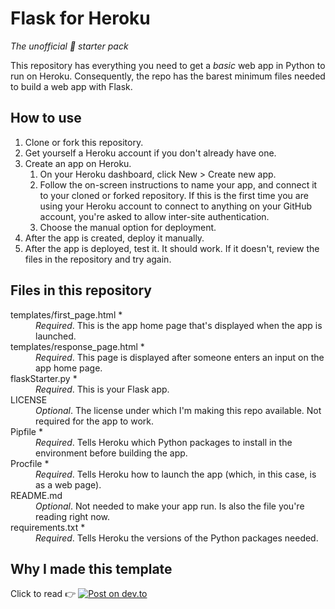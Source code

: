 # Flask for Heroku

_The unofficial :slightly_smiling_face: starter pack_

This repository has everything you need to get a _basic_ web app in Python to run on Heroku. Consequently, the repo has the barest minimum files needed to build a web app with Flask.


## How to use

1. Clone or fork this repository.
1. Get yourself a Heroku account if you don't already have one.
1. Create an app on Heroku.
    1.  On your Heroku dashboard, click New > Create new app.
    1.  Follow the on-screen instructions to name your app, and connect it to your cloned or forked repository. If this is the first time you are using your Heroku account to connect to anything on your GitHub account, you're asked to allow inter-site authentication. 
    1.  Choose the manual option for deployment. 
1. After the app is created, deploy it manually.
1. After the app is deployed, test it. It should work. If it doesn't, review the files in the repository and try again.

## Files in this repository

<dl>

<dt>templates/first_page.html *</dt>
<dd><i>Required</i>. This is the app home page that's displayed when the app is launched.</dd>

<dt>templates/response_page.html *</dt>
<dd><i>Required</i>. This page is displayed after someone enters an input on the app home page.</dd>
  
<dt>flaskStarter.py *</dt>
<dd><i>Required</i>. This is your Flask app.</dd>

<dt>LICENSE</dt>
<dd><i>Optional</i>. The license under which I'm making this repo available. Not required for the app to work.</dd>

<dt>Pipfile *</dt>
<dd><i>Required</i>. Tells Heroku which Python packages to install in the environment before building the app.</dd>

<dt>Procfile *</dt>
<dd><i>Required</i>. Tells Heroku how to launch the app (which, in this case, is as a web page).</dd>

<dt>README.md</dt>
<dd><i>Optional</i>. Not needed to make your app run. Is also the file you're reading right now.</dd>

<dt>requirements.txt *</dt>
<dd><i>Required</i>. Tells Heroku the versions of the Python packages needed.</dd>

</dl>

## Why I made this template

Click to read :point_right: [![Post on dev.to](https://img.shields.io/badge/Post%20on-dev.to-blueviolet)](https://dev.to/aninditabasu/how-to-move-your-flask-app-from-the-local-machine-to-the-heroku-cloud-egk)
